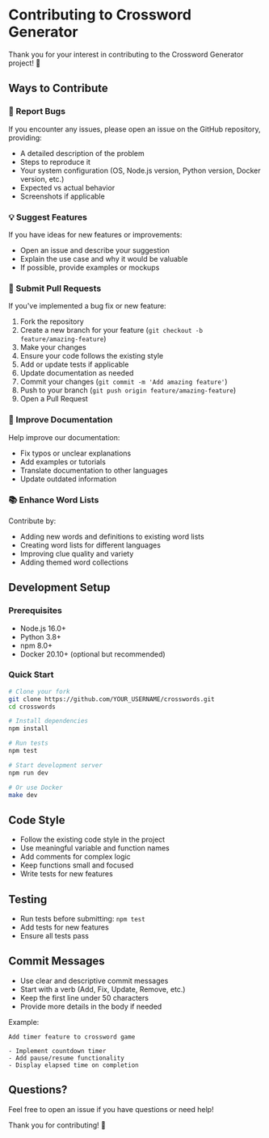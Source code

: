 # Contributing to Crossword Generator

Thank you for your interest in contributing to the Crossword Generator project! 🎉

## Ways to Contribute

### 🐛 Report Bugs

If you encounter any issues, please open an issue on the GitHub repository, providing:
- A detailed description of the problem
- Steps to reproduce it
- Your system configuration (OS, Node.js version, Python version, Docker version, etc.)
- Expected vs actual behavior
- Screenshots if applicable

### 💡 Suggest Features

If you have ideas for new features or improvements:
- Open an issue and describe your suggestion
- Explain the use case and why it would be valuable
- If possible, provide examples or mockups

### 🔧 Submit Pull Requests

If you've implemented a bug fix or new feature:
1. Fork the repository
2. Create a new branch for your feature (`git checkout -b feature/amazing-feature`)
3. Make your changes
4. Ensure your code follows the existing style
5. Add or update tests if applicable
6. Update documentation as needed
7. Commit your changes (`git commit -m 'Add amazing feature'`)
8. Push to your branch (`git push origin feature/amazing-feature`)
9. Open a Pull Request

### 📝 Improve Documentation

Help improve our documentation:
- Fix typos or unclear explanations
- Add examples or tutorials
- Translate documentation to other languages
- Update outdated information

### 📚 Enhance Word Lists

Contribute by:
- Adding new words and definitions to existing word lists
- Creating word lists for different languages
- Improving clue quality and variety
- Adding themed word collections

## Development Setup

### Prerequisites
- Node.js 16.0+
- Python 3.8+
- npm 8.0+
- Docker 20.10+ (optional but recommended)

### Quick Start

```bash
# Clone your fork
git clone https://github.com/YOUR_USERNAME/crosswords.git
cd crosswords

# Install dependencies
npm install

# Run tests
npm test

# Start development server
npm run dev

# Or use Docker
make dev
```

## Code Style

- Follow the existing code style in the project
- Use meaningful variable and function names
- Add comments for complex logic
- Keep functions small and focused
- Write tests for new features

## Testing

- Run tests before submitting: `npm test`
- Add tests for new features
- Ensure all tests pass

## Commit Messages

- Use clear and descriptive commit messages
- Start with a verb (Add, Fix, Update, Remove, etc.)
- Keep the first line under 50 characters
- Provide more details in the body if needed

Example:
```
Add timer feature to crossword game

- Implement countdown timer
- Add pause/resume functionality
- Display elapsed time on completion
```

## Questions?

Feel free to open an issue if you have questions or need help!

Thank you for contributing! 🙏


